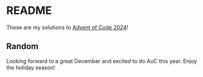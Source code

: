 # README
These are my solutions to [Advent of Code 2024](https://adventofcode.com/2024)!

## Random
Looking forward to a great December and excited to do AoC this year. 
Enjoy the holiday season!
